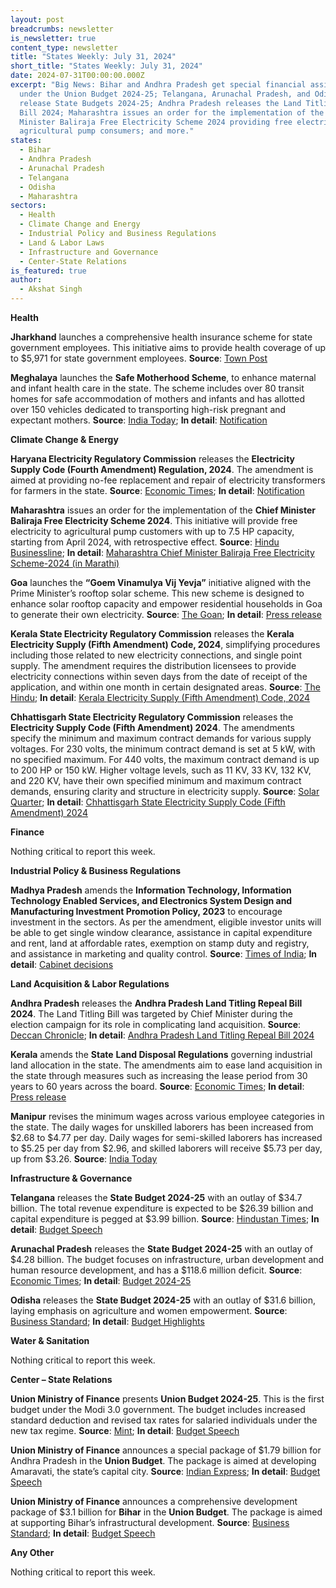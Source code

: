 ```yaml
---
layout: post
breadcrumbs: newsletter
is_newsletter: true
content_type: newsletter
title: "States Weekly: July 31, 2024"
short_title: "States Weekly: July 31, 2024"
date: 2024-07-31T00:00:00.000Z
excerpt: "Big News: Bihar and Andhra Pradesh get special financial assistance
  under the Union Budget 2024-25; Telangana, Arunachal Pradesh, and Odisha,
  release State Budgets 2024-25; Andhra Pradesh releases the Land Titling Repeal
  Bill 2024; Maharashtra issues an order for the implementation of the Chief
  Minister Baliraja Free Electricity Scheme 2024 providing free electricity to
  agricultural pump consumers; and more."
states:
  - Bihar
  - Andhra Pradesh
  - Arunachal Pradesh
  - Telangana
  - Odisha
  - Maharashtra
sectors:
  - Health
  - Climate Change and Energy
  - Industrial Policy and Business Regulations
  - Land & Labor Laws
  - Infrastructure and Governance
  - Center-State Relations
is_featured: true
author:
  - Akshat Singh
---
```

**Health**

**Jharkhand** launches a comprehensive health insurance scheme for state government employees. This initiative aims to provide health coverage of up to $5,971 for state government employees. **Source**: [Town Post](https://townpost.in/2024/07/23/jharkhand-launches-employee-health-coverage-plan/)

**Meghalaya** launches the **Safe Motherhood Scheme**, to enhance maternal and infant health care in the state. The scheme includes over 80 transit homes for safe accommodation of mothers and infants and has allotted over 150 vehicles dedicated to transporting high-risk pregnant and expectant mothers. **Source**: [India Today](https://www.indiatodayne.in/meghalaya/story/meghalayas-safe-motherhood-scheme-aims-enhanced-maternal-and-infant-health-care-1057179-2024-07-26); **In detail**: [Notification](https://acrobat.adobe.com/id/urn:aaid:sc:VA6C2:2ae3de48-f5e9-4fce-86cd-955caa8b6586)

**Climate Change & Energy**

**Haryana Electricity Regulatory Commission** releases the **Electricity Supply Code (Fourth Amendment) Regulation, 2024**. The amendment is aimed at providing no-fee replacement and repair of electricity transformers for farmers in the state. **Source**: [Economic Times](https://energy.economictimes.indiatimes.com/news/power/haryana-eases-norms-consumers-need-not-to-share-cost-of-electricity-transformers/111875959); **In detail**: [Notification](https://herc.gov.in/WriteReadData/Pdf/R20240115.pdf)

**Maharashtra** issues an order for the implementation of the **Chief Minister Baliraja Free Electricity Scheme 2024**. This initiative will provide free electricity to agricultural pump customers with up to 7.5 HP capacity, starting from April 2024, with retrospective effect. **Source**: [Hindu Businessline](https://www.thehindubusinessline.com/news/maharashtra-to-provide-free-power-to-agri-pumps/article68449773.ece); **In detail**: [Maharashtra Chief Minister Baliraja Free Electricity Scheme-2024 (in Marathi)](https://acrobat.adobe.com/id/urn:aaid:sc:VA6C2:9fefe1f4-7b77-4285-bd28-00426ec7297a)

**Goa** launches the **“Goem Vinamulya Vij Yevja”** initiative aligned with the Prime Minister’s rooftop solar scheme. This new scheme is designed to enhance solar rooftop capacity and empower residential households in Goa to generate their own electricity. **Source**: [The Goan](https://www.thegoan.net/goa-news/cm-sawant-launches-goem-vinamulya-vij-yevjan-to-boost-solar-energy-adoption-in-goa/116476.html); **In detail**: [Press release](https://acrobat.adobe.com/id/urn:aaid:sc:VA6C2:e2ad4bf5-e204-4d34-a688-a9fb181c4cbb)

**Kerala State Electricity Regulatory Commission** releases the **Kerala Electricity Supply (Fifth Amendment) Code, 2024**, simplifying procedures including those related to new electricity connections, and single point supply. The amendment requires the distribution licensees to provide electricity connections within seven days from the date of receipt of the application, and within one month in certain designated areas. **Source**: [The Hindu](https://www.thehindu.com/news/national/kerala/regulatory-commission-issues-orders-on-supply-code-amendments/article68451361.ece); **In detail**: [Kerala Electricity Supply (Fifth Amendment) Code, 2024](https://dev.erckerala.org/api/storage/draft-regulations/3qlOlQPPlQCcraEBb88P8ASTv3UtfnqghjSmp3K2.pdf)

**Chhattisgarh State Electricity Regulatory Commission** releases the **Electricity Supply Code (Fifth Amendment) 2024**. The amendments specify the minimum and maximum contract demands for various supply voltages. For 230 volts, the minimum contract demand is set at 5 kW, with no specified maximum. For 440 volts, the maximum contract demand is up to 200 HP or 150 kW. Higher voltage levels, such as 11 KV, 33 KV, 132 KV, and 220 KV, have their own specified minimum and maximum contract demands, ensuring clarity and structure in electricity supply. **Source**: [Solar Quarter](https://solarquarter.com/2024/07/22/chhattisgarh-updates-electricity-supply-code-to-boost-solar-and-ev-adoption/); **In detail**: [Chhattisgarh State Electricity Supply Code (Fifth Amendment) 2024](https://acrobat.adobe.com/id/urn:aaid:sc:VA6C2:74b015d1-e112-4e6e-9b4b-d3143afa51ab)

**Finance**

Nothing critical to report this week.

**Industrial Policy & Business Regulations**  

**Madhya Pradesh** amends the **Information Technology, Information Technology Enabled Services, and Electronics System Design and Manufacturing Investment Promotion Policy, 2023** to encourage investment in the sectors. As per the amendment, eligible investor units will be able to get single window clearance, assistance in capital expenditure and rent, land at affordable rates, exemption on stamp duty and registry, and assistance in marketing and quality control. **Source**: [Times of India](https://timesofindia.indiatimes.com/city/bhopal/madhya-pradesh-it-policy-amendment-and-investment-incentives/articleshow/111972074.cms); **In detail**: [Cabinet decisions](https://acrobat.adobe.com/id/urn:aaid:sc:VA6C2:899abacf-d6a3-4755-8112-3875ea4fd0e2)

**Land Acquisition & Labor Regulations**  

**Andhra Pradesh** releases the **Andhra Pradesh Land Titling Repeal Bill 2024**. The Land Titling Bill was targeted by Chief Minister during the election campaign for its role in complicating land acquisition. **Source**: [Deccan Chronicle](https://www.deccanchronicle.com/southern-states/andhra-pradesh/ap-assembly-passes-land-titling-act-repeal-rename-of-health-university-bills-1811989); **In detail**: [Andhra Pradesh Land Titling Repeal Bill 2024](https://acrobat.adobe.com/id/urn:aaid:sc:VA6C2:cb4b38af-a162-4569-a3c9-3c768eaa94cc)

**Kerala** amends the **State** **Land Disposal Regulations** governing industrial land allocation in the state. The amendments aim to ease land acquisition in the state through measures such as increasing the lease period from 30 years to 60 years across the board. **Source**: [Economic Times](https://realty.economictimes.indiatimes.com/news/industry/kerala-announces-major-modifications-to-land-disposal-regulations-for-industrial-allocation/112084620); **In detail**: [Press release](https://prdlive.kerala.gov.in/news/364490)

**Manipur** revises the minimum wages across various employee categories in the state. The daily wages for unskilled laborers has been increased from $2.68 to $4.77 per day. Daily wages for semi-skilled laborers has increased to $5.25 per day from $2.96, and skilled laborers will receive $5.73 per day, up from $3.26. **Source**: [India Today](https://www.indiatodayne.in/amp/manipur/story/manipur-cabinet-revises-minimum-wages-unskilled-labourers-to-get-rs-400-per-day-1056181-2024-07-24)

**Infrastructure & Governance**

**Telangana** releases the **State Budget 2024-25** with an outlay of $34.7 billion. The total revenue expenditure is expected to be $26.39 billion and capital expenditure is pegged at $3.99 billion. **Source**: [Hindustan Times](https://www.hindustantimes.com/india-news/telangana-govt-presents-2-91-lakh-cr-budget-agriculture-gets-lion-s-share-101722017821448.html); **In detail**: [Budget Speech](https://www.telangana.gov.in/wp-content/uploads/2024/02/Budget-Speech-English-2024-25.pdf)

**Arunachal Pradesh** releases the **State Budget 2024-25** with an outlay of $4.28 billion. The budget focuses on infrastructure, urban development and human resource development, and has a $118.6 million deficit. **Source**: [Economic Times](https://economictimes.indiatimes.com/news/india/arunachal-pradesh-to-come-up-with-new-wellness-tourism-policy/articleshow/111995142.cms); **In detail**: [Budget 2024-25](https://www.arunachalbudget.in/docs/speech.pdf)

**Odisha** releases the **State Budget 2024-25** with an outlay of $31.6 billion, laying emphasis on agriculture and women empowerment. **Source**: [Business Standard](https://www.business-standard.com/india-news/odisha-govt-presents-rs-2-65-trn-budget-for-fy25-renames-several-schemes-124072501597_1.html); **In detail**: [Budget Highlights](https://acrobat.adobe.com/id/urn:aaid:sc:VA6C2:1b1dfb77-d50f-4e1c-aba8-377e58797f9d)

**Water & Sanitation**

Nothing critical to report this week.

**Center – State Relations**

**Union Ministry of Finance** presents **Union Budget 2024-25**. This is the first budget under the Modi 3.0 government. The budget includes increased standard deduction and revised tax rates for salaried individuals under the new tax regime. **Source**: [Mint](https://www.livemint.com/budget/budget-2024-25-live-updates-nirmala-sitharaman-speech-income-tax-infra-agriculture-pli-tax-exemption-india-economy-gdp-11721667773635.html); **In detail**: [Budget Speech](https://www.indiabudget.gov.in/doc/Budget_Speech.pdf)

**Union Ministry of Finance** announces a special package of $1.79 billion for Andhra Pradesh in the **Union Budget**. The package is aimed at developing Amaravati, the state’s capital city. **Source**: [Indian Express](https://indianexpress.com/article/political-pulse/andhra-pradesh-budget-chandrababu-naidu-amravati-dream-industrial-corridors-9470266/); **In detail**: [Budget Speech](https://www.indiabudget.gov.in/doc/Budget_Speech.pdf)

**Union Ministry of Finance** announces a comprehensive development package of $3.1 billion for **Bihar** in the **Union Budget**. The package is aimed at supporting Bihar’s infrastructural development. **Source**: [Business Standard](https://www.business-standard.com/budget/news/union-budget-2024-fm-sitharaman-announces-rs-26-000-cr-aid-for-bihar-124072300473_1.html); **In detail**: [Budget Speech](https://www.indiabudget.gov.in/doc/Budget_Speech.pdf)

**Any Other**

Nothing critical to report this week.
